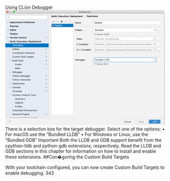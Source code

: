 Using CLion Debugger 
![page_343_1](images/page_343_1.png)
 There is a selection box for the target debugger. Select one of the options: • For macOS use the “Bundled LLDB” • For Windows or Linux, use the “Bundled GDB” Important Both the LLDB and GDB support beneﬁt from the  cpython-lldb and  python-gdb  extensions, respectively. Read the LLDB and GDB sections in this chapter for information on how to install and enable these extensions. 
##Con�guring the Custom Build Targets 

 With your toolchain conﬁgured, you can now create Custom Build Targets to enable debugging. 343
